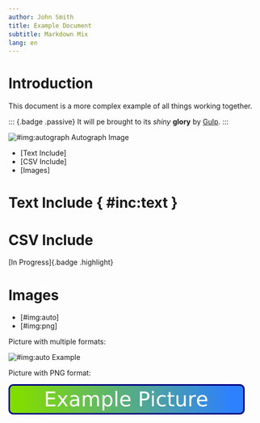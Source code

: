 ```yaml
---
author: John Smith
title: Example Document
subtitle: Markdown Mix
lang: en
---
```


# Introduction

This document is a more complex example of all things working together.

::: {.badge .passive}
It will pe brought to its _shiny_ **glory** by [Gulp].
:::

![#img:autograph Autograph Image](images/auto/complex_auto)

* [Text Include]
* [CSV Include]
* [Images]

# Text Include { #inc:text }
<!-- #state open -->

<!-- #include includes/simple.inc.md -->

# CSV Include
[In Progress]{.badge .highlight}

<!-- #csv includes/table.csv -->

# Images

<!-- #badge warning Unfinished! -->

* [#img:auto]
* [#img:png]

Picture with multiple formats:

![#img:auto Example](images/example)

Picture with PNG format:

![#img:png PNG Picture](images/picture.png)


[Gulp]: http://gulpjs.com
